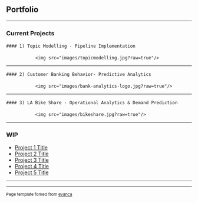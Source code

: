 ## Portfolio

---

### Current Projects

	#### 1) Topic Modelling - Pipeline Implementation

			   <img src="images/topicmodelling.jpg?raw=true"/>

---

	#### 2) Customer Banking Behavior- Predictive Analytics

			   <img src="images/bank-analytics-logo.jpg?raw=true"/>					

---

	#### 3) LA Bike Share - Operational Analytics & Demand Prediction

			   <img src="images/bikeshare.jpg?raw=true"/>

			   
---


### WIP

- [Project 1 Title](http://example.com/)
- [Project 2 Title](http://example.com/)
- [Project 3 Title](http://example.com/)
- [Project 4 Title](http://example.com/)
- [Project 5 Title](http://example.com/)

---




---
<p style="font-size:11px">Page template forked from <a href="https://github.com/evanca/quick-portfolio">evanca</a></p>
<!-- Remove above link if you don't want to attibute -->
